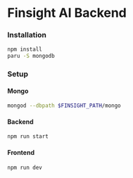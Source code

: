 # Finsight AI Backend

### Installation
```sh
npm install
paru -S mongodb
```

### Setup

#### Mongo
```sh
mongod --dbpath $FINSIGHT_PATH/mongo

```

#### Backend
```sh
npm run start
```

#### Frontend
```sh
npm run dev
```
